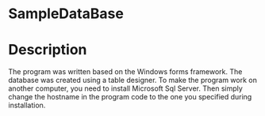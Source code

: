 # SampleDataBase
# Description
The program was written based on the Windows forms framework.
The database was created using a table designer.
To make the program work on another computer, you need to install Microsoft Sql Server.
Then simply change the hostname in the program code to the one you specified during installation.
